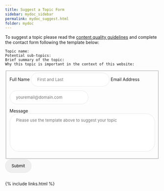 ```yaml
---
title: Suggest a Topic Form
sidebar: mydoc_sidebar
permalink: mydoc_suggest.html
folder: mydoc
---
```


To suggest a topic please read the [content quality guidelines](mydoc_guides.html#content-quality-guidelines) and complete the contact form following the template below:

```
Topic name:
Potential sub-topics:
Brief summary of the topic: 
Why this topic is important in the context of this website:
```

<style>
input[type="text"], input[type="email"], input[type="search"], 
input[type="submit"], button, textarea { 
  padding: 1em 1.5em; 
  border: 1px solid #e5e5e5; 
  border-radius: 30px; 
  margin-bottom: 1em; 
  font-family:  -apple-system, BlinkMacSystemFont, "Segoe UI", 
                "Roboto", "Oxygen", "Ubuntu", "Cantarell", 
                "Fira Sans", "Droid Sans", "Helvetica Neue", 
                Arial, sans-serif; 
}

textarea { width: 100%;  resize: none; }
</style>

<form id="fs-frm" name="simple-contact-form" accept-charset="utf-8" action="https://formspree.io/xbjzqgzo" method="post">
  <fieldset id="fs-frm-inputs">
    <label for="full-name">Full Name</label>
    <input type="text" name="name" id="full-name" placeholder="First and Last" required="">
    <label for="email-address">Email Address</label>
    <input type="email" name="_replyto" id="email-address" placeholder="youremail@domain.com" required="">
    <br>
    <label for="message">Message</label>
    <br>
    <textarea rows="6" name="message" id="message" placeholder="Please use the template above to suggest your topic" required=""></textarea>
    <input type="hidden" name="_subject" id="email-subject" value="Contact Form Submission">
  </fieldset>
  <input type="submit" value="Submit">
</form>

{% include links.html %}
